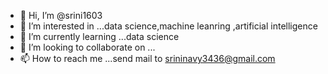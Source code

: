 - 👋 Hi, I’m @srini1603
- 👀 I’m interested in ...data science,machine leanring ,artificial intelligence
- 🌱 I’m currently learning ...data science
- 💞️ I’m looking to collaborate on ...
- 📫 How to reach me ...send mail to srininavy3436@gmail.com

<!---
srini1603/srini1603 is a ✨ special ✨ repository because its `README.md` (this file) appears on your GitHub profile.
You can click the Preview link to take a look at your changes.
--->
